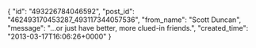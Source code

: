  {
   "id": "493226784046592",
   "post_id": "462493170453287_493117344057536",
   "from_name": "Scott Duncan",
   "message": "...or just have better, more clued-in friends.",
   "created_time": "2013-03-17T16:06:26+0000"
 }

